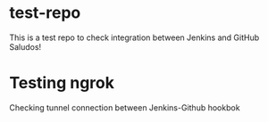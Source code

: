 # test-repo
This is a test repo to check integration between Jenkins and GitHub
Saludos!

# Testing ngrok 
Checking tunnel connection between Jenkins-Github hookbok
